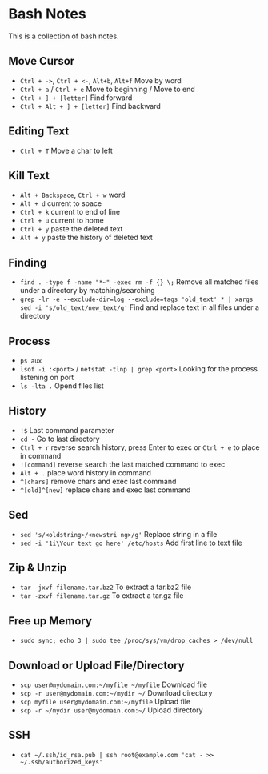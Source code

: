 # Bash Notes

This is a collection of bash notes.

## Move Cursor

* `Ctrl + ->`, `Ctrl + <-`, `Alt+b`, `Alt+f` Move by word
* `Ctrl + a` / `Ctrl + e` Move to beginning / Move to end
* `Ctrl + ] + [letter]` Find forward
* `Ctrl + Alt + ] + [letter]` Find backward

## Editing Text

* `Ctrl + T` Move a char to left

## Kill Text

* `Alt + Backspace`, `Ctrl + w` word
* `Alt + d` current to space
* `Ctrl + k` current to end of line
* `Ctrl + u` current to home
* `Ctrl + y` paste the deleted text
* `Alt + y` paste the history of deleted text

## Finding

* `find . -type f -name "*~" -exec rm -f {} \;` Remove all matched files under a directory by matching/searching 
* `grep -lr -e --exclude-dir=log --exclude=tags 'old_text' * | xargs sed -i 's/old_text/new_text/g'` Find and replace text in all files under a directory

## Process
* `ps aux`
* `lsof -i :<port>` / `netstat -tlnp | grep <port>` Looking for the process listening on port
* `ls -lta .` Opend files list

## History

* `!$` Last command parameter
* `cd -` Go to last directory
* `Ctrl + r` reverse search history, press Enter to exec or `Ctrl + e` to place in command
* `![command]` reverse search the last matched command to exec
* `Alt + .` place word history in command
* `^[chars]` remove chars and exec last command
* `^[old]^[new]` replace chars and exec last command

## Sed

* `sed 's/<oldstring>/<newstri ng>/g'` Replace string in a file
* `sed -i '1i\Your text go here' /etc/hosts` Add first line to text file

## Zip & Unzip

* `tar -jxvf filename.tar.bz2` To extract a tar.bz2 file
* `tar -zxvf filename.tar.gz` To extract a tar.gz file

## Free up Memory

* `sudo sync; echo 3 | sudo tee /proc/sys/vm/drop_caches > /dev/null`

## Download or Upload File/Directory
* `scp user@mydomain.com:~/myfile ~/myfile` Download file
* `scp -r user@mydomain.com:~/mydir ~/` Download directory
* `scp myfile user@mydomain.com:~/myfile` Upload file
* `scp -r ~/mydir user@mydomain.com:~/` Upload directory

## SSH
* `cat ~/.ssh/id_rsa.pub | ssh root@example.com 'cat - >> ~/.ssh/authorized_keys'`
